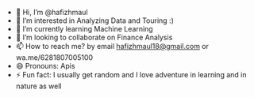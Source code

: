 - 👋 Hi, I’m @hafizhmaul
- 👀 I’m interested in Analyzing Data and Touring :)
- 🌱 I’m currently learning Machine Learning
- 💞️ I’m looking to collaborate on Finance Analysis
- 📫 How to reach me? by email hafizhmaul18@gmail.com or wa.me/6281807005100
- 😄 Pronouns: Apis
- ⚡ Fun fact: I usually get random and I love adventure in learning and in nature as well

<!---
hafizhmaul18/hafizhmaul18 is a ✨ special ✨ repository because its `README.md` (this file) appears on your GitHub profile.
You can click the Preview link to take a look at your changes.
--->
